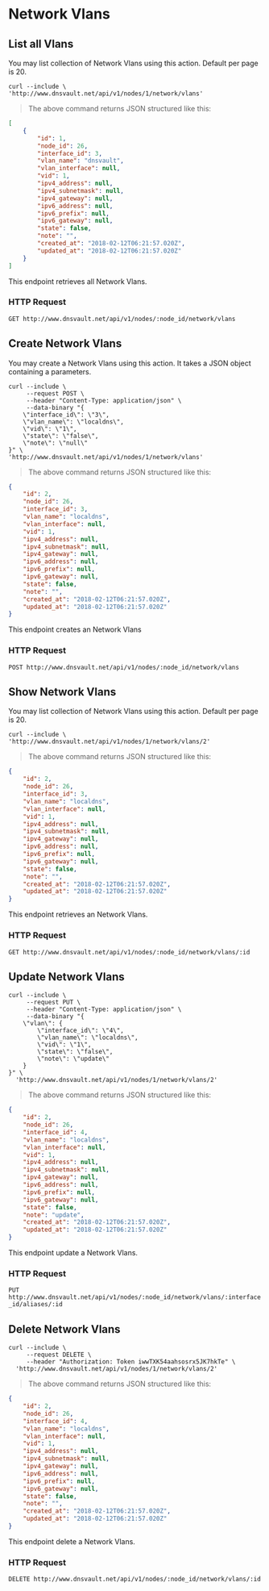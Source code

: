 # Network Vlans

## List all Vlans

You may list collection of Network Vlans using this action. Default per page is 20.

```shell
curl --include \
'http://www.dnsvault.net/api/v1/nodes/1/network/vlans'
```

> The above command returns JSON structured like this:

```json
[
    {
        "id": 1,
        "node_id": 26,
        "interface_id": 3,
        "vlan_name": "dnsvault",
        "vlan_interface": null,
        "vid": 1,
        "ipv4_address": null,
        "ipv4_subnetmask": null,
        "ipv4_gateway": null,
        "ipv6_address": null,
        "ipv6_prefix": null,
        "ipv6_gateway": null,
        "state": false,
        "note": "",
        "created_at": "2018-02-12T06:21:57.020Z",
        "updated_at": "2018-02-12T06:21:57.020Z"
    }
]
```

This endpoint retrieves all Network Vlans.

### HTTP Request

`GET http://www.dnsvault.net/api/v1/nodes/:node_id/network/vlans`

## Create Network Vlans

You may create a Network Vlans using this action. It takes a JSON object containing a parameters.

```shell
curl --include \
     --request POST \
     --header "Content-Type: application/json" \
     --data-binary "{
    \"interface_id\": \"3\",
    \"vlan_name\": \"localdns\",
    \"vid\": \"1\",
    \"state\": \"false\",
    \"note\": \"null\"
}" \
'http://www.dnsvault.net/api/v1/nodes/1/network/vlans'
```

> The above command returns JSON structured like this:

```json
{
    "id": 2,
    "node_id": 26,
    "interface_id": 3,
    "vlan_name": "localdns",
    "vlan_interface": null,
    "vid": 1,
    "ipv4_address": null,
    "ipv4_subnetmask": null,
    "ipv4_gateway": null,
    "ipv6_address": null,
    "ipv6_prefix": null,
    "ipv6_gateway": null,
    "state": false,
    "note": "",
    "created_at": "2018-02-12T06:21:57.020Z",
    "updated_at": "2018-02-12T06:21:57.020Z"
}
```

This endpoint creates an Network Vlans

### HTTP Request

`POST http://www.dnsvault.net/api/v1/nodes/:node_id/network/vlans`

## Show Network Vlans

You may list collection of Network Vlans using this action. Default per page is 20.

```shell
curl --include \
'http://www.dnsvault.net/api/v1/nodes/1/network/vlans/2'
```

> The above command returns JSON structured like this:

```json
{
    "id": 2,
    "node_id": 26,
    "interface_id": 3,
    "vlan_name": "localdns",
    "vlan_interface": null,
    "vid": 1,
    "ipv4_address": null,
    "ipv4_subnetmask": null,
    "ipv4_gateway": null,
    "ipv6_address": null,
    "ipv6_prefix": null,
    "ipv6_gateway": null,
    "state": false,
    "note": "",
    "created_at": "2018-02-12T06:21:57.020Z",
    "updated_at": "2018-02-12T06:21:57.020Z"
}
```

This endpoint retrieves an Network Vlans.

### HTTP Request

`GET http://www.dnsvault.net/api/v1/nodes/:node_id/network/vlans/:id`

## Update Network Vlans

```shell
curl --include \
     --request PUT \
     --header "Content-Type: application/json" \
     --data-binary "{
    \"vlan\": {
        \"interface_id\": \"4\",
        \"vlan_name\": \"localdns\",
        \"vid\": \"1\",
        \"state\": \"false\",
        \"note\": \"update\"
    }
}" \
  'http://www.dnsvault.net/api/v1/nodes/1/network/vlans/2'
```


> The above command returns JSON structured like this:

```json
{
    "id": 2,
    "node_id": 26,
    "interface_id": 4,
    "vlan_name": "localdns",
    "vlan_interface": null,
    "vid": 1,
    "ipv4_address": null,
    "ipv4_subnetmask": null,
    "ipv4_gateway": null,
    "ipv6_address": null,
    "ipv6_prefix": null,
    "ipv6_gateway": null,
    "state": false,
    "note": "update",
    "created_at": "2018-02-12T06:21:57.020Z",
    "updated_at": "2018-02-12T06:21:57.020Z"
}
```

This endpoint update a Network Vlans.

### HTTP Request

`PUT http://www.dnsvault.net/api/v1/nodes/:node_id/network/vlans/:interface_id/aliases/:id`

## Delete Network Vlans

```shell
curl --include \
     --request DELETE \
     --header "Authorization: Token iwwTXK54aahsosrx5JK7hkTe" \
  'http://www.dnsvault.net/api/v1/nodes/1/network/vlans/2'
```


> The above command returns JSON structured like this:

```json
{
    "id": 2,
    "node_id": 26,
    "interface_id": 4,
    "vlan_name": "localdns",
    "vlan_interface": null,
    "vid": 1,
    "ipv4_address": null,
    "ipv4_subnetmask": null,
    "ipv4_gateway": null,
    "ipv6_address": null,
    "ipv6_prefix": null,
    "ipv6_gateway": null,
    "state": false,
    "note": "",
    "created_at": "2018-02-12T06:21:57.020Z",
    "updated_at": "2018-02-12T06:21:57.020Z"
}
```

This endpoint delete a Network Vlans.

### HTTP Request

`DELETE http://www.dnsvault.net/api/v1/nodes/:node_id/network/vlans/:id`
